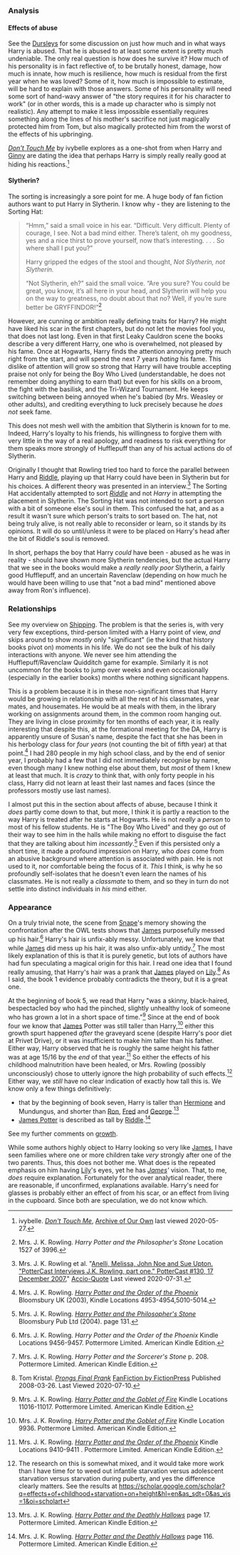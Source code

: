 
### Analysis

#### Effects of abuse

See the [Dursleys] for some discussion on just how much and in what ways
Harry is abused. That he is abused to at least some extent is pretty
much undeniable. The only real question is how does he survive it? How
much of his personality is in fact reflective of, to be brutally honest,
damage, how much is innate, how much is resilience, how much is residual
from the first year when he was loved? Some of it, how much is impossible to
estimate, will be hard to explain with those answers. Some of his
personality will need some sort of hand-wavy answer of "the story requires
it for his character to work" (or in other words, this is a made up
character who is simply not realistic). Any attempt to make it less
impossible essentially requires something along the lines of his mother's
sacrifice not just magically protected him from Tom, but also magically
protected him from the worst of the effects of his upbringing.

[Dursleys]: /Harrypedia/people/Dursley/

[_Don't Touch Me_](https://archiveofourown.org/works/702684) by ivybelle
explores as a one-shot from when Harry and [Ginny] are dating the idea that
perhaps Harry is simply really really good at hiding his reactions.[^200527-1]

[Ginny]: </Harrypedia/people/Weasley/Ginevra Molly/>

[^200527-1]:
    ivybelle. _[Don't Touch Me](https://archiveofourown.org/works/702684)_,
    [Archive of Our Own](https://archiveofourown.org/) last viewed 2020-05-27.

#### Slytherin?

The sorting is increasingly a sore point for me. A huge body of fan fiction
authors want to put Harry in Slytherin. I know why - they are listening to the
Sorting Hat:

> “Hmm,” said a small voice in his ear. “Difficult. Very difficult. Plenty of
> courage, I see. Not a bad mind either. There’s talent, oh my goodness, yes
> and a nice thirst to prove yourself, now that’s interesting. . . . So where
> shall I put you?”
>
> Harry gripped the edges of the stool and thought, _Not Slytherin, not Slytherin._
>
> “Not Slytherin, eh?” said the small voice. “Are you sure? You could be great,
> you know, it’s all here in your head, and Slytherin will help you on the way
> to greatness, no doubt about that no? Well, if you’re sure better be
> GRYFFINDOR!”[^200602-1]

However, are cunning or ambition really defining traits for Harry? He might
have liked his scar in the first chapters, but do not let the movies fool you,
that does not last long. Even in that first Leaky Cauldron scene the books
describe a very different Harry, one who is overwhelmed, not pleased by his
fame. Once at Hogwarts, Harry finds the attention annoying pretty much right
from the start, and will spend the next 7 years _hating_ his fame. This dislike
of attention will grow so strong that Harry will have trouble accepting praise
not only for being the Boy Who Lived (understandable, he does not remember doing
anything to earn that) but even for his skills on a broom, the fight with the
basilisk, and the Tri-Wizard Tournament. He keeps switching between being
annoyed when he's babied (by Mrs. Weasley or other adults), and crediting
everything to luck precisely because he _does not_ seek fame.

This does not mesh well with the ambition that Slytherin is known for to me.
Indeed, Harry's loyalty to his friends, his willingness to forgive them with
very little in the way of a real apology, and readiness to risk everything for
them speaks more strongly of Hufflepuff than any of his actual actions do of
Slytherin.

Originally I thought that Rowling tried too hard to force the parallel between
Harry and [Riddle], playing up that Harry could have been in Slytherin but
for his choices. A different theory was presented in an interview.[^200731-3]
The Sorting Hat accidentally attempted to sort _[Riddle]_ and not _Harry_ in
attempting the placement in Slytherin. The Sorting Hat was not intended to sort
a person with a bit of someone else's soul in them. This confused the hat, and
as a result it wasn't sure which person's traits to sort based on. The hat, not
being truly alive, is not really able to reconsider or learn, so it stands by
its opinions. It will do so until/unless it were to be placed on Harry's head
after the bit of Riddle's soul is removed.

In short, perhaps the boy that Harry _could_ have been - abused as he was in
reality - should have shown more Slytherin tendencies, but the actual Harry that
we see in the books would make a _really really poor_ Slytherin, a fairly good
Hufflepuff, and an uncertain Ravenclaw (depending on how much he would have been
willing to use that "not a bad mind" mentioned above away from Ron's influence).

[^200731-3]:
    Mrs. J. K. Rowling et al.
    "[Anelli, Melissa, John Noe and Sue Upton.
    "PotterCast Interviews J.K. Rowling, part one." PotterCast #130, 17
    December 2007.](http://www.accio-quote.org/articles/2007/1217-pottercast-anelli.html)"
    [Accio-Quote](http://www.accio-quote.org/) Last viewed 2020-07-31.

[^200602-1]:
    Mrs. J. K. Rowling. _Harry Potter and the Philosopher's Stone_
    Location 1527 of 3996.

### Relationships

See my overview on [Shipping]. The problem is that the series is, with very
very few exceptions, third-person limited with a Harry point of view, _and_
skips around to show _mostly_ only "significant" (ie the kind that history books
pivot on) moments in his life. We do not see the bulk of his daily interactions
with anyone. We never see him attending the Hufflepuff/Ravenclaw Quidditch game
for example. Similarly it is not uncommon for the books to jump over weeks and
even occasionally (especially in the earlier books) months where nothing
significant happens.

[Shipping]: /Harrypedia/Shipping/

This is a problem because it is in these non-significant times that Harry would
be growing in relationship with all the rest of his classmates, year mates, and
housemates. He would be at meals with them, in the library working on
assignments around them, in the common room hanging out. They are living in
close proximity for ten months of each year, it is really interesting that
despite this, at the formational meeting for the DA, Harry is apparently unsure
of Susan's name, despite the fact that she has been in his herbology class for
_four years_ (not counting the bit of fifth year) at that point.[^221130-1] I
had 280 people in my high school class, and by the end of senior year, I
probably had a few that I did not immediately recognise by name, even though
many I knew nothing else about them, but _most_ of them I knew at least that
much. It is _crazy_ to think that, with only forty people in his class, Harry
did not learn at least their last names and faces (since the professors mostly
use last names).

I almost put this in the section about affects of abuse, because I think it
_does_ partly come down to that, but more, I think it is partly a reaction to
the way Harry is treated after he starts at Hogwarts. He is not _really_ a
_person_ to most of his fellow students. He is "The Boy Who Lived" and they go
out of their way to see him in the halls while making no effort to disguise the
fact that they are talking about him _incessantly_.[^221130-2] Even if this
persisted only a short time, it made a profound impression on Harry, who _does_
come from an abusive background where attention is associated with pain. He is
not used to it, nor comfortable being the focus of it. _This_ I think, is why
he so profoundly self-isolates that he doesn't even learn the names of his
classmates. He is not really a _classmate_ to them, and so they in turn do not
settle into distinct individuals in _his_ mind either.

[^221130-2]:
    Mrs. J. K. Rowling.
    _[Harry Potter and the Philosopher's Stone](https://www.librarything.com/work/5403381/book/225886281)_
    Bloomsbury Pub Ltd (2004). page 131.

[^221130-1]:
    Mrs. J. K. Rowling.
    _[Harry Potter and the Order of the Phoenix](https://www.librarything.com/work/115/book/225886709)_
    Bloomsbury UK (2003), Kindle Locations 4953-4954,5010-5014.

### Appearance

On a truly trivial note, the scene from [Snape][SS1]'s memory showing the
confrontation after the OWL tests shows that [James] purposefully messed up
his hair.[^200710-1] Harry's hair is unfix-ably messy. Unfortunately, we know
that while [James] did mess up his hair, it was also unfix-ably untidy.[^200710-2]
The most likely explanation of this is that it is purely genetic, but lots of
authors have had fun speculating a magical origin for this hair. I read one
idea that I found really amusing, that Harry's hair was a prank that [James]
played on [Lily].[^200710-3] As I said, the book 1 evidence probably contradicts
the theory, but it is a great one.

At the beginning of book 5, we read that Harry "was a skinny, black-haired,
bespectacled boy who had the pinched, slightly unhealthy look of someone who
has grown a lot in a short space of time."[^221024-1] Since at the end of book
four we know that [James] Potter was still taller than Harry,[^221024-2] either
this growth spurt happened _after_ the graveyard scene (despite Harry's poor
diet at Privet Drive), or it was insufficient to make him taller than his
father. Either way, Harry observed that he is roughly the same height his
father was at age 15/16 by the _end_ of that year.[^221024-3] So either the
effects of his childhood malnutrition have been healed, or Mrs. Rowling
(possibly unconsciously) chose to utterly ignore the high probability of such
effects.[^221024-4] Either way, we _still_ have no clear indication of exactly
how tall this is. We know only a few things definitively:

- that by the beginning of book seven, Harry is taller than [Hermione] and
  Mundungus, and shorter than [Ron], [Fred] and
  [George].[^221024-5]
- [James Potter][James] is described as tall by [Riddle].[^221024-6]

See my further comments on [growth].

While some authors highly object to Harry looking so very like [James], I
have seen families where one or more children take _very_ strongly after one of
the two parents. Thus, this does not bother me. What does is the repeated
emphasis on him having [Lily]'s eyes, yet he has _[James]'_ vision. That, to
me, _does_ require explanation. Fortunately for the over analytical reader,
there are reasonable, if unconfirmed, explanations available. Harry's need for
glasses is probably either an effect of from his scar, or an effect from living
in the cupboard. Since both are speculation, we do not know which.

[growth]: /Harrypedia/misc/growth/
[Hermione]: </Harrypedia/people/Granger/Hermione Jean/>
[Lily]: </Harrypedia/people/Evans/Lily J/>
[James]: /Harrypedia/people/Potter/James/
[Ron]: </Harrypedia/people/Weasley/Ronald Bilius/>
[Fred]: /Harrypedia/people/Weasley/fred/
[George]: /Harrypedia/people/Weasley/george/
[Riddle]: </Harrypedia/people/Riddle/Tom Marvolo/>
[SS1]: /Harrypedia/people/Snape/Severus/

[^221024-4]:
    The research on this is somewhat mixed, and it would take more
    work than I have time for to weed out infantile starvation versus adolescent
    starvation versus starvation during puberty, and yes the difference clearly
    matters. See the results at
    https://scholar.google.com/scholar?q=effects+of+childhood+starvation+on+height&hl=en&as_sdt=0&as_vis=1&oi=scholart

[^221024-6]:
    Mrs. J. K. Rowling.
    _[Harry Potter and the Deathly Hallows](https://www.librarything.com/work/3577382/book/225886820)_
    page 116. Pottermore Limited. American Kindle Edition.

[^221024-5]:
    Mrs. J. K. Rowling.
    _[Harry Potter and the Deathly Hallows](https://www.librarything.com/work/3577382/book/225886820)_
    page 17. Pottermore Limited. American Kindle Edition.

[^221024-3]:
    Mrs. J. K. Rowling.
    _[Harry Potter and the Order of the Phoenix](https://www.librarything.com/work/115/book/225886709)_
    Kindle Locations 9410-9411 . Pottermore Limited. American Kindle Edition.

[^221024-2]:
    Mrs. J. K. Rowling.
    _[Harry Potter and the Goblet of Fire](https://www.librarything.com/work/113/book/203684953)_
    Kindle Location 9936. Pottermore Limited. American Kindle Edition.

[^221024-1]:
    Mrs. J. K. Rowling.
    _[Harry Potter and the Goblet of Fire](https://www.librarything.com/work/113/book/203684953)_
    Kindle Locations 11016-11017. Pottermore Limited. American Kindle Edition.

[^200710-1]: Mrs. J. K. Rowling. _Harry Potter and the Order of the Phoenix_ Kindle Locations 9456-9457. Pottermore Limited. American Kindle Edition.

[^200710-2]:
    Mrs. J. K. Rowling. _Harry Potter and the Sorcerer's Stone_ p. 208. Pottermore Limited. American Kindle Edition.

[^200710-3]:
    Tom Kristal.
    _[Prongs Final Prank](https://www.fanfiction.net/s/4279550/1/Prongs-Final-Prank)_
    [FanFiction by FictionPress](https://www.fanfiction.net/) Published 2008-03-26.
    Last Viewed 2020-07-10.

